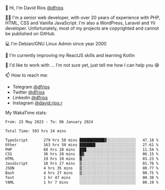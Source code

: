 👋 Hi, I'm David Rios [@dfrios](https://github.com/dfrios)

👨‍💻 I'm a senior web developer, with over 20 years of experience with PHP, HTML, CSS and Vanilla JavaScript. I'm also a WordPress, Laravel and Yii developer. Unfortunately, most of my projects are copyrighted and cannot be published on GitHub.

💻 I'm Debian/GNU Linux Admin since year 2000

🌱 I'm currently improving my ReactJS skills and learning Kotlin

💞️ I'd like to work with ... I'm not sure yet, just tell me how I can help you 😅


📫 How to reach me:
* Telegram [@dfrios](https://t.me/dfrios)
* Twitter [@dfrios](https://twitter.com/dfrios)
* Linkedin [@dfrios](https://linkedin.com/in/dfrios)
* Instagram [@david.rios.r](https://instagram.com/david.rios.r)



My WakaTime stats:
<!--START_SECTION:waka-->

```txt
From: 23 May 2023 - To: 06 January 2024

Total Time: 593 hrs 24 mins

TypeScript       279 hrs 58 mins ███████████▓░░░░░░░░░░░░░   47.18 %
Other            163 hrs 50 mins ███████░░░░░░░░░░░░░░░░░░   27.61 %
PHP              68 hrs 28 mins  ███░░░░░░░░░░░░░░░░░░░░░░   11.54 %
CSS              36 hrs 28 mins  █▓░░░░░░░░░░░░░░░░░░░░░░░   06.15 %
HTML             19 hrs 10 mins  ▓░░░░░░░░░░░░░░░░░░░░░░░░   03.23 %
JavaScript       10 hrs 27 mins  ▒░░░░░░░░░░░░░░░░░░░░░░░░   01.76 %
JSON             4 hrs 35 mins   ▒░░░░░░░░░░░░░░░░░░░░░░░░   00.77 %
Bash             4 hrs 27 mins   ▒░░░░░░░░░░░░░░░░░░░░░░░░   00.75 %
Text             1 hr 47 mins    ░░░░░░░░░░░░░░░░░░░░░░░░░   00.30 %
YAML             1 hr 7 mins     ░░░░░░░░░░░░░░░░░░░░░░░░░   00.19 %
```

<!--END_SECTION:waka-->
